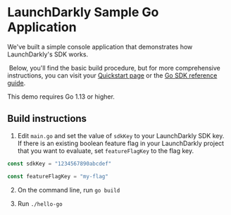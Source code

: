 # LaunchDarkly Sample Go Application 

We've built a simple console application that demonstrates how LaunchDarkly's SDK works.

 Below, you'll find the basic build procedure, but for more comprehensive instructions, you can visit your [Quickstart page](https://app.launchdarkly.com/quickstart#/) or the [Go SDK reference guide](https://docs.launchdarkly.com/sdk/server-side/go).

This demo requires Go 1.13 or higher.

## Build instructions 

1. Edit `main.go` and set the value of `sdkKey` to your LaunchDarkly SDK key. If there is an existing boolean feature flag in your LaunchDarkly project that you want to evaluate, set `featureFlagKey` to the flag key.

```go
const sdkKey = "1234567890abcdef"

const featureFlagKey = "my-flag"
```

2. On the command line, run `go build`

3. Run `./hello-go`
